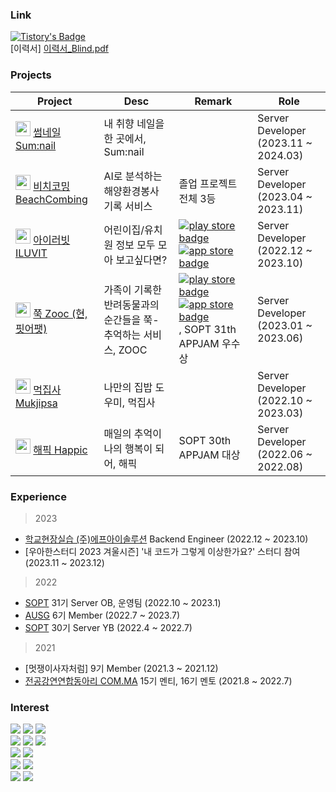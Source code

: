 ### Link
[![Tistory's Badge](https://github-readme-tistory-card.vercel.app/api/badge?name=devDiary&theme=tistory)](https://seowoolog.tistory.com/)
<br>
[이력서] [이력서_Blind.pdf](https://github.com/user-attachments/files/16884637/_Blind.pdf)



### Projects

| Project | Desc | Remark | Role |
|------|---|---|----|
| <img src="sumnail.png" width="24px" height="24px" /> [썸네일 Sum:nail](https://github.com/Sum-nail/sum-nail-server) | 내 취향 네일을 한 곳에서, Sum:nail  | | Server Developer (2023.11 ~ 2024.03) |
| <img src="BeachCombing.png" width="24px" height="24px" /> [비치코밍 BeachCombing](https://github.com/Beachcombing/beachcombing-backend) | AI로 분석하는 해양환경봉사 기록 서비스 | 졸업 프로젝트 전체 3등 | Server Developer (2023.04 ~ 2023.11) |
| <img src="iluvit.png" width="24px" height="24px" /> [아이러빗 ILUVIT](https://github.com/dltjdn/iluvit-backend) | 어린이집/유치원 정보 모두 모아 보고싶다면? |[![play store badge](http://img.shields.io/badge/Play%20Store-414141?style=flat-square&logo=google-play&link=https://play.google.com/store/apps/details)](https://play.google.com/store/apps/details?id=com.iluvit.app&hl=ko-KR) [![app store badge](http://img.shields.io/badge/App%20Store-0D96F6?logoColor=white&style=flat-square&logo=appstore)](https://apps.apple.com/kr/app/%EC%95%84%EC%9D%B4%EB%9F%AC%EB%B9%97/id6450625509)| Server Developer (2022.12 ~ 2023.10) |
| <img src="zooc.png" width="24px" height="24px"/> [쭉 Zooc (현, 핏어팻)](https://github.com/TeamZOOC/ZOOC-SERVER)| 가족이 기록한 반려동물과의 순간들을 쭉- 추억하는 서비스, ZOOC | [![play store badge](http://img.shields.io/badge/Play%20Store-414141?style=flat-square&logo=google-play&link=https://play.google.com/store/apps/details)](https://play.google.com/store/search?q=%ED%95%8F%EC%96%B4%ED%8C%BB&c=apps&hl=ko) [![app store badge](http://img.shields.io/badge/App%20Store-0D96F6?logoColor=white&style=flat-square&logo=appstore&link=https://apps.apple.com/us/app/havit/id1607518014)](https://apps.apple.com/kr/app/zooc/id1669547675) , SOPT 31th APPJAM 우수상 | Server Developer (2023.01 ~ 2023.06) |
| <img src="Mukjipsa.png" width="24px" height="24px"/> [먹집사 Mukjipsa](https://github.com/Mukjipsa/Mukjipsa-Server)| 나만의 집밥 도우미, 먹집사 | | Server Developer (2022.10 ~ 2023.03) |
| <img src="happic.png" width="24px" height="24px" /> [해픽 Happic](https://github.com/TeamHappic/happic-Server) | 매일의 추억이 나의 행복이 되어, 해픽 | SOPT 30th APPJAM 대상 | Server Developer (2022.06 ~ 2022.08) |

### Experience

> 2023
* [학교현장실습 (주)에프아이솔루션](http://www.fisolution.co.kr/index#SOFTWARE) Backend Engineer (2022.12 ~ 2023.10)
* [우아한스터디 2023 겨울시즌] '내 코드가 그렇게 이상한가요?' 스터디 참여 (2023.11 ~ 2023.12)

> 2022
* [SOPT](https://www.sopt.org/) 31기 Server OB, 운영팀 (2022.10 ~ 2023.1)
* [AUSG](https://ausg.me/) 6기 Member (2022.7 ~ 2023.7)
* [SOPT](https://www.sopt.org/) 30기 Server YB (2022.4 ~ 2022.7)
 
> 2021
* [멋쟁이사자처럼] 9기 Member (2021.3 ~ 2021.12)
* [전공강연연합동아리 COM.MA](https://www.instagram.com/com_ma2023/?utm_source=ig_embed&ig_rid=338e6f25-9813-4828-8f3d-58f75dc47613) 15기 멘티, 16기 멘토 (2021.8 ~ 2022.7)

### Interest
<img src="https://img.shields.io/badge/Java-007396?style=flat-square&logo=Java&logoColor=white"/> <img src="https://img.shields.io/badge/JavaScript-F7DF1E?style=flat-square&logo=JavaScript&logoColor=white"/> <img src="https://img.shields.io/badge/TypeScript-2d79c7?style=flat-square&logo=TypeScript&logoColor=white"/>
<br/>
<img src="https://img.shields.io/badge/SpringBoot-6DB33F?style=flat-square&logo=SpringBoot&logoColor=white"/> <img src="https://img.shields.io/badge/Node.js-339933?style=flat-square&logo=Node.js&logoColor=white"/> <img src="https://img.shields.io/badge/Express-000000?style=flat-square&logo=Express&logoColor=white"/>
<br/>
<img src="https://img.shields.io/badge/MySQL-4479A1?style=flat-square&logo=MySQL&logoColor=white"/> <img src="https://img.shields.io/badge/MongoDB-47A248?style=flat-square&logo=MongoDB&logoColor=white"/>
<br/>
 <img src="https://img.shields.io/badge/AmazonAWS-232F3E?style=flat-square&logo=AmazonAWS&logoColor=white"/> <img src="https://img.shields.io/badge/GitHub&nbsp;Actions-2088FF?style=flat-square&logo=GitHub-Actions&logoColor=white"/>
 <br/>
  <img src="https://img.shields.io/badge/Git-f05030?style=flat-square&logo=Git&logoColor=white"/>
 <img src="https://img.shields.io/badge/GitHub-black?style=flat-square&logo=GitHub&logoColor=white"/>
<br/>
